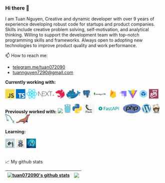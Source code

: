 ### Hi there 👋
I am Tuan Nguyen, Creative and dynamic developer with over 9 years of experience developing robust code for startups and product companies. Skills include creative problem solving, self-motivation, and analytical thinking. Willing to support the development team with top-notch programming skills and frameworks. Always open to adopting new technologies to improve product quality and work performance.



  📫 How to reach me: 
  -   <a href="https://telegram.me/tuan072090">telegram.me/tuan072090</a>
  -   <a href="mailto:tuannguyen7290@gmail.com">tuannguyen7290@gmail.com</a>


**Currently working with:**  

<a href="#" title="Javascript"><img height="30" src="icons/javascript.png"/></a>
<a href="#" title="Typescript"><img height="30" src="icons/typescript.png"/></a>
<a href="#" title="Reactjs & React native"><img height="30" src="icons/react.png"/></a>
<a href="#" title="Next.js"><img height="30" src="icons/nextjs.png"></a>
<a href="https://nestjs.com/" title="Nestjs"><img height="30" src="icons/nestjs.svg"></a>
<a href="#" title="Docker"><img height="30" src="icons/docker.png" /></a>
<a href="#" title="Postgres"><img height="30" src="icons/postgres.png" /></a>
<a href="#" title="Mongodb"><img height="30" src="icons/mongodb.png" /></a>
<a href="https://firebase.google.com/" title="Firebase" target="_blank"><img height="30" src="icons/firebase.png"></a>
<a href="https://strapi.io" target="_blank" title="Strapi"><img height="24" src="icons/strapi.png"></a>
<a href="https://vitejs.dev/" target="_blank" title="Vitejs"><img height="30" src="icons/vite.svg"></a>
<a href="#" title="Webpack"><img height="30" src="icons/webpack.png"></a>
<a href="https://jestjs.io/" title="Jest"><img height="30" src="icons/jest.png"></a>

**Previously worked with:**
<a href="" title="Angular"><img height="30" src="https://angular.io/assets/images/logos/angular/angular.svg"/></a>
<a href="#" title="Golang"><img height="30" src="icons/golang.png" /></a>
<a href="#" title="Python"><img height="30" src="icons/python.png" /></a>
<a href="#" title="Flask api"><img height="30" src="icons/flask.png"></a>
<a href="#" title="Fastapi"><img height="30" src="icons/fastapi.png"></a>
<a href="#" title="PHP"><img height="30" src="icons/php.png" /></a>
<a href="#" title="Wordpress"><img height="30" src="icons/wordpress.png" /></a>
<a href="#" title="Composer"><img height="30" src="icons/composer.png" /></a>
<a href="#" title="Mysql"><img height="30" src="icons/mysql.png"></a>
<a href="#" title="Mariadb"><img height="30" src="icons/mariadb.png"></a>

**Learning:**

<a href="#" title="Solution Architecture"><img height="30" src="icons/solution_architecture.jpeg"/></a>
<a href="#" title="Machine Learning"><img height="30" src="icons/machine_learning_icon.jpeg"/></a>
<a href="#" title="Data Science"><img height="30" src="icons/datascience.jpeg"/></a>

<br/>
📈 My github stats



<!--https://profile-counter.glitch.me/tuan072090/count.svg-->

| <a href="https://github.com/tuan072090/github-readme-stats"><img align="center" src="https://github-readme-stats.vercel.app/api?username=tuan072090&show_icons=true&include_all_commits=true&theme=buefy&hide_border=true" alt="tuan072090's github stats" /></a> | <a href="https://github.com/tuan072090/github-readme-stats"><img align="center" src="https://github-readme-stats.vercel.app/api/top-langs/?username=tuan072090&layout=compact&theme=buefy&hide_border=true" /></a> |
| ------------- | ------------- |
